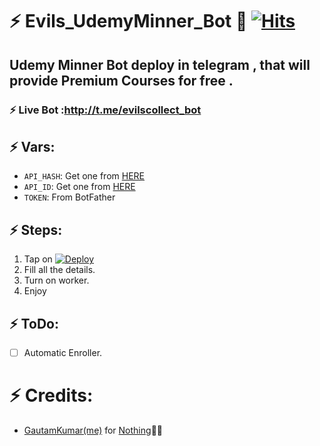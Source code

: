 # ⚡ Evils_UdemyMinner_Bot 🤩 [![Hits](https://hits.seeyoufarm.com/api/count/incr/badge.svg?url=https%3A%2F%2Fgithub.com%2Fgautamajay52%2FUdemyBot&count_bg=%2379C83D&title_bg=%23555555&icon=&icon_color=%23E7E7E7&title=hits&edge_flat=false)](https://github.com/evil775/Evils_UdemyMinner_bot)
## Udemy Minner Bot deploy in telegram , that will provide Premium Courses for free . 

### ⚡ Live Bot :http://t.me/evilscollect_bot


## ⚡ Vars: 

* `API_HASH`: Get one from [HERE](https://my.telegram.org/apps)
* `API_ID`: Get one from [HERE](https://my.telegram.org/apps)
* `TOKEN`: From BotFather


## ⚡ Steps: 

1) Tap on [![Deploy](https://www.herokucdn.com/deploy/button.svg)](https://heroku.com/deploy)
2) Fill all the details.
3) Turn on worker.
4) Enjoy 

## ⚡ ToDo: 

- [ ] Automatic Enroller.

# ⚡ Credits: 
* [GautamKumar(me)](https://github.com/gautamajay52) for [Nothing](https://github.com/gautamajay52/UdemyBot)😬😁
